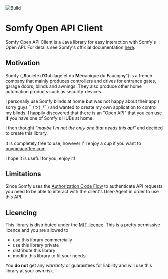 ![Build](https://github.com/downdrown/somfy-open-api-client/actions/workflows/build.yml/badge.svg)

# Somfy Open API Client

Somfy Open API Client is a Java library for easy interaction with Somfy's Open API.
For details see Somfy's official documentation [here](https://developer.somfy.com/apis-docs).

## Motivation

Somfy („**S**ocieté d’**O**utillage et du **M**écanique du **F**aucign**y**“)
is a french company that mainly produces controllers and drives for entrance gates,
garage doors, blinds and awnings.
They also produce other home automation products such as security devices.

I personally use Somfy blinds at home but was not happy about their app ( sorry guys ¯\_(ツ)_/¯ ) and wanted to create
my own application to control my blinds.
I happily discovered that there is an "Open API" that you can use **if** you have one of Somfy's HUBs at home.

I then thought *"maybe I'm not the only one that needs this api"* and decided to create this library.

It is completely free to use, however I'll enjoy a cup if you want to [buymeacoffee.com](https://www.buymeacoffee.com/downdrown)

I hope it is useful for you, enjoy it!


## Limitations

Since Somfy uses
the [Authorization Code Flow](https://auth0.com/docs/flows/authorization-code-flow#:~:text=Because%20regular%20web%20apps%20are,Authorization%20Code%20for%20a%20token.)
to authenticate API requests you need to be able to interact with the client's User-Agent in order to use this API.

## Licencing

This library is distributed under the [MIT licence](https://choosealicense.com/licenses/mit/). This is a pretty
permissive licence and you are allowed to

* use this library commercially
* use this library private
* distribute this library
* modify this library to fit your needs

You **do not** get any *warranty* or guarantees for liability and will use this library at your own risk.
